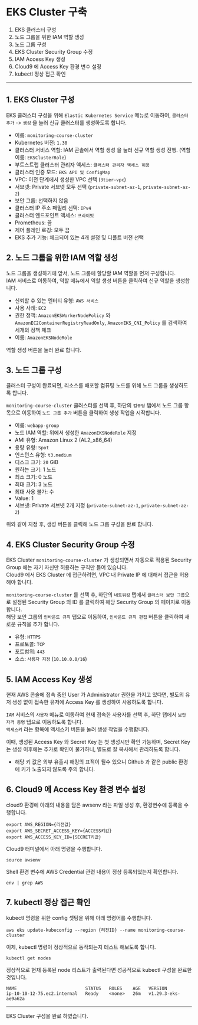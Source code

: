 # EKS Cluster 구축

1. EKS 클러스터 구성
2. 노드 그룹을 위한 IAM 역할 생성
3. 노드 그룹 구성
4. EKS Cluster Security Group 수정
5. IAM Access Key 생성
6. Cloud9 에 Access Key 환경 변수 설정
7. kubectl 정상 접근 확인

---
## 1. EKS Cluster 구성
EKS 클러스터 구성을 위해 `Elastic Kubernetes Service` 메뉴로 이동하여, `클러스터 추가` -> `생성` 을 눌러 신규 클러스터를 생성하도록 합니다.

- 이름: `monitoring-course-cluster`
- Kubernetes 버전: `1.30`
- 클러스터 서비스 역할: IAM 콘솔에서 역할 생성 을 눌러 신규 역할 생성 진행. (역할 이름: `EKSClusterRole`)
- 부트스트랩 클러스터 관리자 액세스: `클러스터 관리자 액세스 허용`
- 클러스터 인증 모드: `EKS API 및 ConfigMap`
- VPC: 이전 단계에서 생성한	VPC 선택 (`3tier-vpc`)
- 서브넷: Private 서브넷 모두 선택 (`private-subnet-az-1`, `private-subnet-az-2`)
- 보안 그룹: 선택하지 않음
- 클러스터 IP 주소 패밀리 선택: `IPv4`
- 클러스터 엔드포인트 액세스: `프라이빗`
- Prometheus: 끔
- 제어 플레인 로깅: 모두 끔
- EKS 추가 기능: 체크되어 있는 4개 설정 및 디폴트 버전 선택

## 2. 노드 그룹을 위한 IAM 역할 생성
노드 그룹을 생성하기에 앞서, 노드 그룹에 할당할 IAM 역할을 먼저 구성합니다.  
IAM 서비스로 이동하여, 역할 메뉴에서 역할 생성 버튼을 클릭하여 신규 역할을 생성합니다.  

- 신뢰할 수 있는 엔터티 유형: `AWS 서비스`
- 사용 사례: `EC2` 
- 권한 정책: `AmazonEKSWorkerNodePolicy` 와 `AmazonEC2ContainerRegistryReadOnly`, `AmazonEKS_CNI_Policy` 를 검색하여 세개의 정책 체크
- 이름: `AmazonEKSNodeRole`

역할 생성 버튼을 눌러 완료 합니다. 


## 3. 노드 그룹 구성
클러스터 구성이 완료되면, 리소스를 배포할 컴퓨팅 노드를 위해 노드 그룹을 생성하도록 합니다.  

`monitoring-course-cluster` 클러스터를 선택 후, 하단의 `컴퓨팅` 탭에서 노드 그룹 항목으로 이동하여 `노드 그룹 추가` 버튼을 클릭하여 생성 작업을 시작합니다.  

- 이름: `webapp-group`
- 노드 IAM 역할: 위에서 생성한 `AmazonEKSNodeRole` 지정
- AMI 유형: Amazon Linux 2 (AL2_x86_64)
- 용량 유형: `Spot` 
- 인스턴스 유형: `t3.medium`
- 디스크 크기: `20` GiB
- 원하는 크기: 1 노드
- 최소 크기: 0 노드
- 최대 크기: 3 노드 
- 최대 사용 불가: 수
- Value: 1
- 서브넷: Private 서브넷 2개 지정 (`private-subnet-az-1`, `private-subnet-az-2`)

위와 같이 지정 후, 생성 버튼을 클릭해 노드 그룹 구성을 완료 합니다. 


## 4. EKS Cluster Security Group 수정

EKS Cluster `monitoring-course-cluster` 가 생성되면서 자동으로 적용된 Security Group 에는 자기 자신만 허용하는 규칙만 들어 있습니다.  
Cloud9 에서 EKS Cluster 에 접근하려면, VPC 내 Private IP 에 대해서 접근을 허용해야 합니다.  

`monitoring-course-cluster` 를 선택 후, 하단의 `네트워킹` 탭에서 `클러스터 보안 그룹`으로 설정된 Security Group 의 ID 를 클릭하여 해당 Security Group 의 페이지로 이동합니다.  
해당 보안 그룹의 `인바운드 규칙` 탭으로 이동하여, `인바운드 규칙 편집` 버튼을 클릭하여 새로운 규칙을 추가 합니다.  

  * 유형: `HTTPS`
  * 프로토콜: `TCP`
  * 포트범위: `443`
  * 소스: `사용자 지정` (`10.10.0.0/16`)



## 5. IAM Access Key 생성
현재 AWS 콘솔에 접속 중인 User 가 Administrator 권한을 가지고 있다면, 별도의 유저 생성 없이 접속한 유저에 Access Key 를 생성하여 사용하도록 합니다.

`IAM` 서비스의 `사용자` 메뉴로 이동하여 현재 접속한 사용자를 선택 후, 하단 탭에서 `보안 자격 증명` 탭으로 이동하도록 합니다.  
`액세스키` 라는 항목에 액세스키 버튼을 눌러 생성 작업을 수행합니다.

이때, 생성된 Access Key 와 Secret Key 는 첫 생성시만 확인 가능하며, Secret Key 는 생성 이후에는 추가로 확인이 불가하니, 별도로 잘 복사해서 관리하도록 합니다. 

* 해당 키 값은 외부 유출시 해킹의 표적이 될수 있으니 Github 과 같은 public 환경에 키가 노출되지 않도록 주의 합니다. 

## 6. Cloud9 에 Access Key 환경 변수 설정

cloud9 환경에 아래의 내용을 담은 awsenv 라는 파일 생성 후, 환경변수에 등록을 수행합니다.

```
export AWS_REGION={리전값}
export AWS_SECRET_ACCESS_KEY={ACCESS키값}
export AWS_ACCESS_KEY_ID={SECRET키값}
```

Cloud9 터미널에서 아래 명령을 수행합니다.
```
source awsenv
```

Shell 환경 변수에 AWS Credential 관련 내용이 정상 등록되었는지 확인합니다.
```
env | grep AWS
```

## 7. kubectl 정상 접근 확인

kubectl 명령을 위한 config 셋팅을 위해 아래 명령어를 수행합니다. 

```
aws eks update-kubeconfig --region {리전ID} --name monitoring-course-cluster
```

이제, kubectl 명령이 정상적으로 동작되는지 테스트 해보도록 합니다.

```
kubectl get nodes
```

정상적으로 현재 등록된 node 리스트가 출력된다면 성공적으로 kubectl 구성을 완료한 것입니다.

```
NAME                          STATUS   ROLES    AGE   VERSION
ip-10-10-12-75.ec2.internal   Ready    <none>   26m   v1.29.3-eks-ae9a62a
```

---

EKS Cluster 구성을 완료 하였습니다.